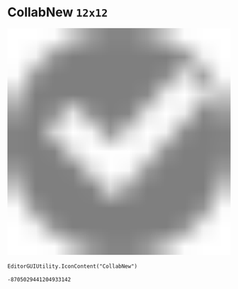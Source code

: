 # CollabNew `12x12`
<img src="/img/CollabNew.png" width=512 height=512>

``` CSharp
EditorGUIUtility.IconContent("CollabNew")
```
```
-8705029441204933142
```

